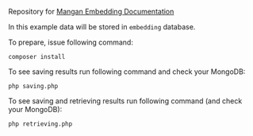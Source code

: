 Repository for [Mangan Embedding Documentation](https://maslosoft.com/mangan/docs/define-model/embedding/)

In this example data will be stored in `embedding` database.

To prepare, issue following command:

```
composer install
```

To see saving results run following command and check your MongoDB:

```
php saving.php
```

To see saving and retrieving results run following command (and check your MongoDB):

```
php retrieving.php
```
